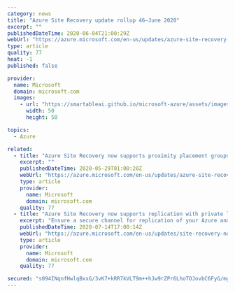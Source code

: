 ```yaml
---
category: news
title: "Azure Site Recovery update rollup 46—June 2020"
excerpt: ""
publishedDateTime: 2020-06-04T21:00:29Z
webUrl: "https://azure.microsoft.com/en-us/updates/azure-site-recovery-update-rollup-46-june-2020/"
type: article
quality: 77
heat: -1
published: false

provider:
  name: Microsoft
  domain: microsoft.com
  images:
    - url: "https://smartableai.github.io/microsoft-azure/assets/images/organizations/microsoft.com-50x50.jpg"
      width: 50
      height: 50

topics:
  - Azure

related:
  - title: "Azure Site Recovery now supports proximity placement groups"
    excerpt: ""
    publishedDateTime: 2020-05-29T01:00:20Z
    webUrl: "https://azure.microsoft.com/en-us/updates/azure-site-recovery-now-supports-proximity-placement-groups/"
    type: article
    provider:
      name: Microsoft
      domain: microsoft.com
    quality: 77
  - title: "Azure Site Recovery now supports replication with private links"
    excerpt: "Ensure a secure channel for replication of your Azure and on-premises workloads with the help of private links capability of Azure and Site Recovery."
    publishedDateTime: 2020-07-14T17:00:14Z
    webUrl: "https://azure.microsoft.com/en-us/updates/site-recovery-now-supports-replication-with-private-links/"
    type: article
    provider:
      name: Microsoft
      domain: microsoft.com
    quality: 77

secured: "s094INqnfHwlqBxxG/3vK7+kRR7kVLT9m++hJw9rZPr6LhoTOJovbC6FyG/mgJFGxeQt/LYrH62VdsWAKvOQvCM7XS/t5/Yn8zjPf7NYwbLjSYpKK7QuibSjgYCoIrVkbDFi3e0S/HO07CGfzVmGyZGDRKgdihU07vBJ1Z/viXXU7QECIw0M3hayhpQ95obNK2ZYGoWBAxg6XVSHT6peCSPLrCOEEVaDAJgz7aGlkl9ImEqw0IDRqlLiUQwoZNA8AbNhjwC59amAQsuhH68Jvyd+GaGY1OVgLxRZzXDRA6PiZ2+PKAF+oPkF2MknKFhD/vqfNuUMOFBd3l1cH20PmA==;owSUsDCCQe7FQ82K5keJxg=="
---
```


